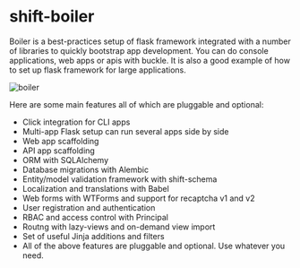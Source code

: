 # shift-boiler

Boiler is a best-practices setup of flask framework integrated with a number
of libraries to quickly bootstrap app development. You can do console
applications, web apps or apis with buckle. It is also a good example of how to
set up flask framework for large applications.

![boiler](https://s3-eu-west-1.amazonaws.com/public-stuff-cdn/boiler.png)

Here are some main features all of which are pluggable and optional:

  * Click integration for CLI apps
  * Multi-app Flask setup can run several apps side by side
  * Web app scaffolding
  * API app scaffolding
  * ORM with SQLAlchemy
  * Database migrations with Alembic
  * Entity/model validation framework with shift-schema
  * Localization and translations with Babel
  * Web forms with WTForms and support for recaptcha v1 and v2
  * User registration and authentication
  * RBAC and access control with Principal
  * Routng with lazy-views and on-demand view import
  * Set of useful Jinja additions and filters
  * All of the above features are pluggable and optional. Use whatever you need.

